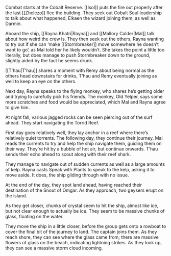 Combat starts at the Cobalt Reserve. [[Isol]] puts the fire out properly after the last [[Zhelezo]] flee the building. They seek out Cobalt Soul leadership to talk about what happened, Elkaen the wizard joining them, as well as Darmin.  

Aboard the ship, [[Rayna Khatri|Rayna]] and [[Mallory Calder|Mal]] talk about how weird the crew is. They then seek out the others, Rayna wanting to try out if she can ‘make [[Stormbreaker]] move somewhere he doesn’t want to go’, as Mal told her he likely wouldn’t. She takes the point a little too literally, but does manage to push Stormbreaker down to the ground, slightly aided by the fact he seems drunk. 

[[T'hau|T’hau]] shares a moment with Remy about being normal as the others head downstairs for drinks, T’hau and Remy eventually joining as well to keep an eye on the others.  

Next day, Rayna speaks to the flying monkey, who shares he’s getting older and trying to carefully pick his friends. The monkey, Old Yelper, says some more scratches and food would be appreciated, which Mal and Rayna agree to give him.

At night fall, various jagged rocks can be seen piercing out of the surf ahead. They start navigating the Torrid Reef.  

First day goes relatively well, they lay anchor in a reef where there’s relatively quiet torrents. The following day, they continue their journey. Mal reads the currents to try and help the ship navigate them, guiding them on their way. They’re hit by a bubble of hot air, but continue onwards. T’hau sends their echo ahead to scout along with their reef shark. 

They manage to navigate out of sudden currents as well as a large amounts of kelp. Rayna casts Speak with Plants to speak to the kelp, asking it to move aside. It does, the ship gliding through with no issue. 

At the end of the day, they spot land ahead, having reached their destination of the Snout of Omgar. As they approach, two geysers erupt on the island. 

As they get closer, chunks of crystal seem to hit the ship, almost like ice, but not clear enough to actually be ice. They seem to be massive chunks of glass, floating on the water. 

They move the ship in a little closer, before the group gets onto a rowboat to cover the final bit of the journey to land. The captain joins them. As they reach shore, they can see where the glass came from; there are massive flowers of glass on the beach, indicating lightning strikes. As they look up, they can see a massive storm cloud incoming.